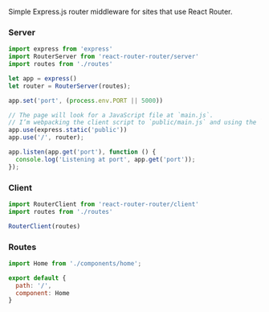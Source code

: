 Simple Express.js router middleware for sites that use React Router.

### Server

```javascript
import express from 'express'
import RouterServer from 'react-router-router/server'
import routes from './routes'

let app = express()
let router = RouterServer(routes);

app.set('port', (process.env.PORT || 5000))

// The page will look for a JavaScript file at `main.js`.
// I’m webpacking the client script to `public/main.js` and using the `public/` directory for static assets
app.use(express.static('public'))
app.use('/', router);

app.listen(app.get('port'), function () {
  console.log('Listening at port', app.get('port'));
});
```

### Client

```javascript
import RouterClient from 'react-router-router/client'
import routes from './routes'

RouterClient(routes)
```

### Routes

```javascript
import Home from './components/home';

export default {
  path: '/',
  component: Home
}
```
